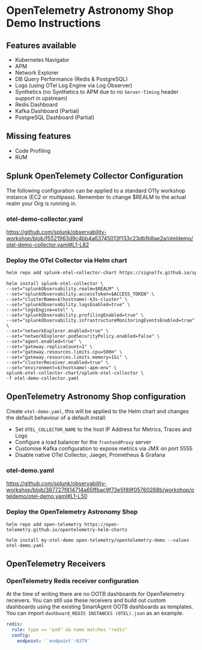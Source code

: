 # OpenTelemetry Astronomy Shop Demo Instructions

## Features available

- Kubernetes Navigator
- APM
- Network Explorer
- DB Query Performance (Redis & PostgreSQL)
- Logs (using OTel Log Engine via Log Observer)
- Synthetics (no Synthetics to APM due to no `Server-Timing` header support in upstream)
- Redis Dashboard
- Kafka Dashboard (Partial)
- PostgreSQL Dashboard (Partial)

## Missing features

- Code Profiling
- RUM

## Splunk OpenTelemety Collector Configuration

The following configuration can be applied to a standard O11y workshop instance (EC2 or multipass). Remember to change $REALM to the actual realm your Org is running in.

### otel-demo-collector.yaml

https://github.com/splunk/observability-workshop/blob/f5521963d9c4bb4a63745013f133c23db1b8ae2a/oteldemo/otel-demo-collector.yaml#L1-L82

### Deploy the OTel Collector via Helm chart

``` bash
helm repo add splunk-otel-collector-chart https://signalfx.github.io/splunk-otel-collector-chart && helm repo update
```

``` text
helm install splunk-otel-collector \
--set="splunkObservability.realm=$REALM" \
--set="splunkObservability.accessToken=$ACCESS_TOKEN" \
--set="clusterName=$(hostname)-k3s-cluster" \
--set="splunkObservability.logsEnabled=true" \
--set="logsEngine=otel" \
--set="splunkObservability.profilingEnabled=true" \
--set="splunkObservability.infrastructureMonitoringEventsEnabled=true" \
--set="networkExplorer.enabled=true" \
--set="networkExplorer.podSecurityPolicy.enabled=false" \
--set="agent.enabled=true" \
--set="gateway.replicaCount=1" \
--set="gateway.resources.limits.cpu=500m" \
--set="gateway.resources.limits.memory=1Gi" \
--set="clusterReceiver.enabled=true" \
--set="environment=$(hostname)-apm-env" \
splunk-otel-collector-chart/splunk-otel-collector \
-f otel-demo-collector.yaml
```

## OpenTelemetry Astronomy Shop configuration

Create `otel-demo.yaml`, this will be applied to the Helm chart and changes the default behaviour of a default install:

- Set `OTEL_COLLECTOR_NAME` to the host IP Address for Metrics, Traces and Logs
- Configure a load balancer for the `frontendProxy` server
- Customise Kafka configuration to expose metrics via JMX on port 5555
- Disable native OTel Collector, Jaeger, Prometheus & Grafana

### otel-demo.yaml

https://github.com/splunk/observability-workshop/blob/387727f814714a65ffbac9f73e5f89f05760268b/workshop/oteldemo/otel-demo.yaml#L1-L50

### Deploy the OpenTelemetry Astronomy Shop

``` text
helm repo add open-telemetry https://open-telemetry.github.io/opentelemetry-helm-charts
```

``` text
helm install my-otel-demo open-telemetry/opentelemetry-demo --values otel-demo.yaml
```

## OpenTelemetry Receivers

### OpenTelemetry Redis receiver configuration

At the time of writing there are no OOTB dashboards for OpenTelemetry receivers. You can still use these receivers and build out custom dashboards using the existing SmartAgent OOTB dashboards as templates. You can import `dashboard_REDIS INSTANCES (OTEL).json` as an example.

``` yaml
redis:
  rule: type == "pod" && name matches "redis"
  config:
    endpoint: '`endpoint`:6379'
```

